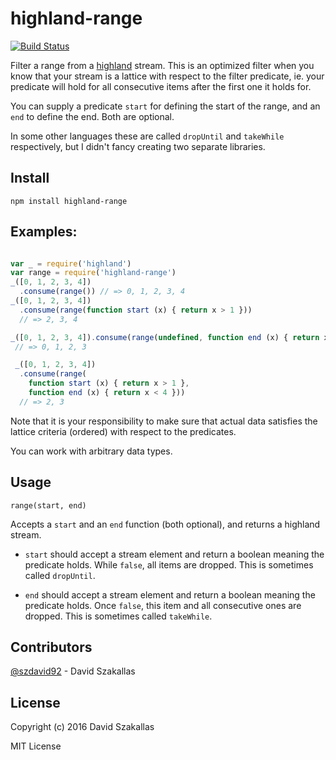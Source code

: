 # highland-range

[![Build Status](https://travis-ci.org/szdavid92/highland-range.svg?branch=master)](https://travis-ci.org/szdavid92/highland-range)


Filter a range from a [highland](https://github.com/caolan/highland) stream.
This is an optimized filter when you know that your stream is a lattice with respect to
the filter predicate, ie. your predicate will hold for all consecutive
items after the first one it holds for.

You can supply a predicate `start` for defining the start of the range,
and an `end` to define the end. Both are optional.

In some other languages these are called `dropUntil` and `takeWhile` respectively,
but I didn't fancy creating two separate libraries.

## Install

```
npm install highland-range
```

## Examples:

```js

var _ = require('highland')
var range = require('highland-range')
_([0, 1, 2, 3, 4])
  .consume(range()) // => 0, 1, 2, 3, 4
_([0, 1, 2, 3, 4])
  .consume(range(function start (x) { return x > 1 }))
  // => 2, 3, 4

_([0, 1, 2, 3, 4]).consume(range(undefined, function end (x) { return x < 4 }))
 // => 0, 1, 2, 3

 _([0, 1, 2, 3, 4])
  .consume(range(
    function start (x) { return x > 1 },
    function end (x) { return x < 4 }))
  // => 2, 3

```

Note that it is your responsibility to make sure that actual data satisfies the
lattice criteria (ordered) with respect to the predicates.

You can work with arbitrary data types.

## Usage

`range(start, end)`

Accepts a `start` and an `end` function (both optional), and returns a highland
stream.

 - `start` should accept a stream element and return a boolean meaning the predicate holds.
 While `false`, all items are dropped. This is sometimes called `dropUntil`.

 - `end` should accept a stream element and return a boolean meaning the predicate holds. Once `false`,
 this item and all consecutive ones are dropped. This is sometimes called `takeWhile`.

## Contributors

[@szdavid92](https://github.com/szdavid92) - David Szakallas

## License

Copyright (c) 2016 David Szakallas

MIT License
